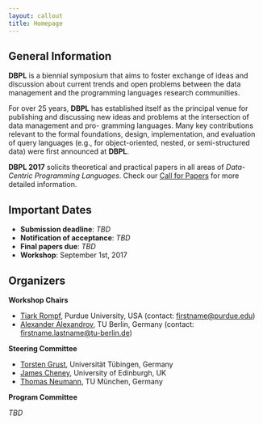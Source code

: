 ```yaml
---
layout: callout
title: Homepage
---
```


## General Information

**DBPL** is a biennial symposium that aims to foster exchange of ideas and discussion about current trends and open problems between the data management and the programming languages research communities.

For over 25 years, **DBPL** has established itself as the principal venue for publishing and discussing new ideas and problems at the intersection of data management and pro-
gramming languages. 
Many key contributions relevant to the formal foundations, design, implementation, and evaluation of query languages (e.g., for object-oriented, nested,
or semi-structured data) were first announced at **DBPL**.

**DBPL 2017** solicits theoretical and practical papers in all areas of *Data-Centric Programming Languages*. Check our [Call for Papers](call_for_papers.html) for more detailed information.

## Important Dates

- **Submission deadline**: *TBD*
- **Notification of acceptance**: *TBD*
- **Final papers due**: *TBD*
- **Workshop**: September 1st, 2017

## Organizers

**Workshop Chairs**

- [Tiark Rompf](https://tiarkrompf.github.io/), Purdue University, USA
  (contact: firstname@purdue.edu)
- [Alexander Alexandrov](https://aalexandrov.name/), TU Berlin, Germany
  (contact: firstname.lastname@tu-berlin.de)

**Steering Committee**

- [Torsten Grust](http://db.inf.uni-tuebingen.de/team/TorstenGrust.html), Universität Tübingen, Germany
- [James Cheney](http://homepages.inf.ed.ac.uk/jcheney/), University of Edinburgh, UK
- [Thomas Neumann](https://db.in.tum.de/~neumann/), TU München, Germany

**Program Committee**

*TBD*
